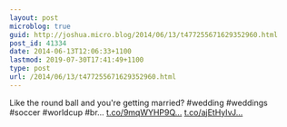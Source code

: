```yaml
---
layout: post
microblog: true
guid: http://joshua.micro.blog/2014/06/13/t477255671629352960.html
post_id: 41334
date: 2014-06-13T12:06:33+1100
lastmod: 2019-07-30T17:41:49+1100
type: post
url: /2014/06/13/t477255671629352960.html
---
```

Like the round ball and you're getting married? #wedding #weddings #soccer #worldcup #br... [t.co/9mqWYHP9Q...](http://t.co/9mqWYHP9Q7) [t.co/ajEtHyIvJ...](http://t.co/ajEtHyIvJq)
